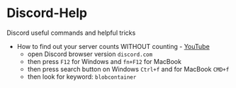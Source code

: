 # Discord-Help
Discord useful commands and helpful tricks

- How to find out your server counts WITHOUT counting - [YouTube](https://www.youtube.com/watch?v=MGLxRT7BRzw)
  - open Discord browser version `discord.com`
  - then press `F12` for Windows and `fn+F12` for MacBook
  - then press search button on Windows `Ctrl+f` and for MacBook `CMD+f`
  - then look for keyword: `blobcontainer`
